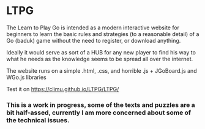 # LTPG
The Learn to Play Go is intended as a modern interactive website for beginners to learn the basic rules and strategies (to a reasonable detail) of a Go (baduk) game without the need to register, or download anything.

Ideally it would serve as sort of a HUB for any new player to find his way to what he needs as the knowledge seems to be spread all over the internet.

The website runs on a simple .html, .css, and horrible .js + JGoBoard.js and WGo.js libraries

Test it on https://climu.github.io/LTPG/LTPG/


### This is a work in progress, some of the texts and puzzles are a bit half-assed, currently I am more concerned about some of the technical issues.
